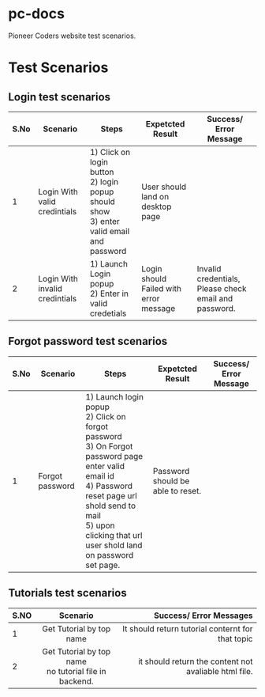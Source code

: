 # pc-docs

Pioneer Coders website test scenarios.

# Test Scenarios

## Login test scenarios

| S.No | Scenario           |  Steps  |  Expetcted Result   |  Success/ Error Message  |
| ------------- |-------------| -----| -----|  -----|
| 1 | Login With valid credintials | 1) Click on login button <br> 2) login popup should show <br> 3) enter valid email and password  | User should land on desktop page |   |
| 2 | Login With invalid credintials | 1) Launch Login popup <br> 2) Enter in valid credetials      | Login should Failed with error message   |  Invalid credentials, Please check email and password. |

## Forgot password test scenarios

| S.No | Scenario           |  Steps  |  Expetcted Result   |  Success/ Error Message  |
| ------------- |-------------| -----| -----|  -----|
| 1 | Forgot password | 1) Launch  login popup <br> 2) Click on forgot password <br> 3) On Forgot password page enter valid email id <br> 4) Password reset page url shold send to mail <br> 5) upon clicking that url user shold land on password set page. | Password should be able to reset. |   |

## Tutorials  test scenarios
  
| S.NO | Scenario                 | Success/ Error Messages  |
| ---- |:-------------:| -----:|
| 1    | Get Tutorial by top name  | It should return tutorial conternt for that topic | 
| 2    | Get Tutorial by top name </br> no tutorial file in backend. | it should return the content not avaliable html file. |






